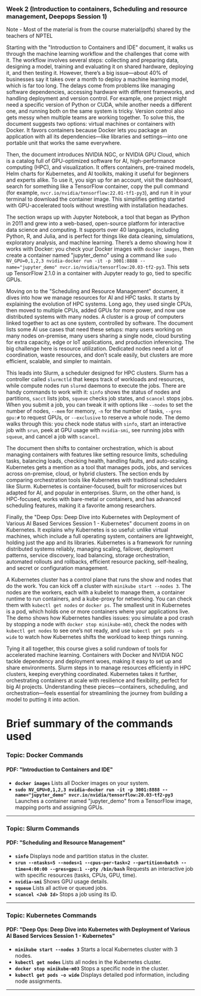 ### Week 2 (Introduction to containers, Scheduling and resource management, Deepops Session 1)

Note - Most of the material is from the course material(pdfs) shared by the teachers of NPTEL

Starting with the "Introduction to Containers and IDE" document, it walks us through the machine learning workflow and the challenges that come with it. The workflow involves several steps: collecting and preparing data, designing a model, training and evaluating it on shared hardware, deploying it, and then testing it. However, there’s a big issue—about 40% of businesses say it takes over a month to deploy a machine learning model, which is far too long. The delays come from problems like managing software dependencies, accessing hardware with different frameworks, and handling deployment and version control. For example, one project might need a specific version of Python or CUDA, while another needs a different one, and running both on the same system is tricky. Version control also gets messy when multiple teams are working together. To solve this, the document suggests two options: virtual machines or containers with Docker. It favors containers because Docker lets you package an application with all its dependencies—like libraries and settings—into one portable unit that works the same everywhere.

Then, the document introduces NVIDIA NGC, or NVIDIA GPU Cloud, which is a catalog full of GPU-optimized software for AI, high-performance computing (HPC), and visualization. It offers containers, pre-trained models, Helm charts for Kubernetes, and AI toolkits, making it useful for beginners and experts alike. To use it, you sign up for an account, visit the dashboard, search for something like a TensorFlow container, copy the pull command (for example, `nvcr.io/nvidia/tensorflow:22.01-tf1-py3`), and run it in your terminal to download the container image. This simplifies getting started with GPU-accelerated tools without wrestling with installation headaches.

The section wraps up with Jupyter Notebook, a tool that began as IPython in 2011 and grew into a web-based, open-source platform for interactive data science and computing. It supports over 40 languages, including Python, R, and Julia, and is perfect for things like data cleaning, simulations, exploratory analysis, and machine learning. There’s a demo showing how it works with Docker: you check your Docker images with `docker images`, then create a container named "jupyter_demo" using a command like `sudo NV_GPU=0,1,2,3 nvidia-docker run -it -p 3001:8888 --name="jupyter_demo" nvcr.io/nvidia/tensorflow:20.03-tf2-py3`. This sets up TensorFlow 2.1.0 in a container with Jupyter ready to go, tied to specific GPUs.

Moving on to the "Scheduling and Resource Management" document, it dives into how we manage resources for AI and HPC tasks. It starts by explaining the evolution of HPC systems. Long ago, they used single CPUs, then moved to multiple CPUs, added GPUs for more power, and now use distributed systems with many nodes. A cluster is a group of computers linked together to act as one system, controlled by software. The document lists some AI use cases that need these setups: many users working on many nodes on-premise, many users sharing a single node, cloud bursting for extra capacity, edge or IoT applications, and production inferencing. The big challenge here is resource utilization. Dedicated nodes need a lot of coordination, waste resources, and don’t scale easily, but clusters are more efficient, scalable, and simpler to maintain.

This leads into Slurm, a scheduler designed for HPC clusters. Slurm has a controller called `slurmctld` that keeps track of workloads and resources, while compute nodes run `slurmd` daemons to execute the jobs. There are handy commands to work with it: `sinfo` shows the status of nodes and partitions, `sacct` lists jobs, `squeue` checks job states, and `scancel` stops jobs. When you submit a job, you can tweak it with options like `--nodes` to set the number of nodes, `--mem` for memory, `-n` for the number of tasks, `--gres gpu:#` to request GPUs, or `--exclusive` to reserve a whole node. The demo walks through this: you check node status with `sinfo`, start an interactive job with `srun`, peek at GPU usage with `nvidia-smi`, see running jobs with `squeue`, and cancel a job with `scancel`.

The document then shifts to container orchestration, which is about managing containers with features like setting resource limits, scheduling tasks, balancing loads, checking health, handling faults, and auto-scaling. Kubernetes gets a mention as a tool that manages pods, jobs, and services across on-premise, cloud, or hybrid clusters. The section ends by comparing orchestration tools like Kubernetes with traditional schedulers like Slurm. Kubernetes is container-focused, built for microservices but adapted for AI, and popular in enterprises. Slurm, on the other hand, is HPC-focused, works with bare-metal or containers, and has advanced scheduling features, making it a favorite among researchers.

Finally, the "Deep Ops: Deep Dive into Kubernetes with Deployment of Various AI Based Services Session 1 - Kubernetes" document zooms in on Kubernetes. It explains why Kubernetes is so useful: unlike virtual machines, which include a full operating system, containers are lightweight, holding just the app and its libraries. Kubernetes is a framework for running distributed systems reliably, managing scaling, failover, deployment patterns, service discovery, load balancing, storage orchestration, automated rollouts and rollbacks, efficient resource packing, self-healing, and secret or configuration management.

A Kubernetes cluster has a control plane that runs the show and nodes that do the work. You can kick off a cluster with `minikube start --nodes 3`. The nodes are the workers, each with a kubelet to manage them, a container runtime to run containers, and a kube-proxy for networking. You can check them with `kubectl get nodes` or `docker ps`. The smallest unit in Kubernetes is a pod, which holds one or more containers where your applications live. The demo shows how Kubernetes handles issues: you simulate a pod crash by stopping a node with `docker stop minikube-m03`, check the nodes with `kubectl get nodes` to see one’s not ready, and use `kubectl get pods -o wide` to watch how Kubernetes shifts the workload to keep things running.

Tying it all together, this course gives a solid rundown of tools for accelerated machine learning. Containers with Docker and NVIDIA NGC tackle dependency and deployment woes, making it easy to set up and share environments. Slurm steps in to manage resources efficiently in HPC clusters, keeping everything coordinated. Kubernetes takes it further, orchestrating containers at scale with resilience and flexibility, perfect for big AI projects. Understanding these pieces—containers, scheduling, and orchestration—feels essential for streamlining the journey from building a model to putting it into action.

# Brief summary of the commands used

### **Topic: Docker Commands**
#### **PDF: "Introduction to Containers and IDE"**
- **`docker images`**
  Lists all Docker images on your system.
- **`sudo NV_GPU=0,1,2,3 nvidia-docker run -it -p 3001:8888 --name="jupyter_demo" nvcr.io/nvidia/tensorflow:20.03-tf2-py3`**
  Launches a container named "jupyter_demo" from a TensorFlow image, mapping ports and assigning GPUs.

---

### **Topic: Slurm Commands**
#### **PDF: "Scheduling and Resource Management"**
- **`sinfo`**
  Displays node and partition status in the cluster.
- **`srun --ntasks=5 --nodes=1 --cpus-per-task=2 --partition=batch --time=4:00:00 --gres=gpu:1 --pty /bin/bash`**
  Requests an interactive job with specific resources (tasks, CPUs, GPU, time).
- **`nvidia-smi`**
  Shows GPU usage details.
- **`squeue`**
  Lists all active or queued jobs.
- **`scancel <Job Id>`**
  Stops a job using its ID.

---

### **Topic: Kubernetes Commands**
#### **PDF: "Deep Ops: Deep Dive into Kubernetes with Deployment of Various AI Based Services Session 1 - Kubernetes"**
- **`minikube start --nodes 3`**
  Starts a local Kubernetes cluster with 3 nodes.
- **`kubectl get nodes`**
  Lists all nodes in the Kubernetes cluster.
- **`docker stop minikube-m03`**
  Stops a specific node in the cluster.
- **`kubectl get pods -o wide`**
  Displays detailed pod information, including node assignments.

---
